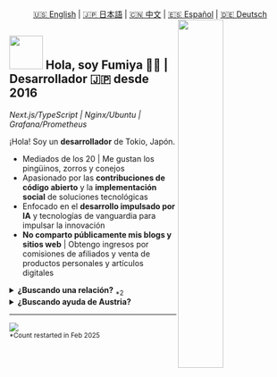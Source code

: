 <div align="center">
  <a href="README.md">🇺🇸 English</a> | 
  <a href="README.ja.md">🇯🇵 日本語</a> | 
  <a href="README.zh.md">🇨🇳 中文</a> | 
  <a href="README.es.md">🇪🇸 Español</a> | 
  <a href="README.de.md">🇩🇪 Deutsch</a>
</div>

<div>
  <img align="right" width="40%" src="https://yuis.xsrv.jp/images/ss/_58997ddc-4520-4a83-b01f-ac4f6d92be98-removebg-preview%20-%20Copy.png">
</div>

## <img src="https://yuis.xsrv.jp/images/ss/d1ccb027cb74358f8c5b5eff0d9c087d.gif" width="60"/> Hola, soy Fumiya 🐱‍💻 | **Desarrollador** 🇯🇵 desde 2016
*Next.js/TypeScript | Nginx/Ubuntu | Grafana/Prometheus* 
<br />

<p align="left">¡Hola! Soy un <strong>desarrollador</strong> de Tokio, Japón.</p>

- Mediados de los 20 | Me gustan los pingüinos, zorros y conejos  
- Apasionado por las **contribuciones de código abierto** y la **implementación social** de soluciones tecnológicas  
- Enfocado en el **desarrollo impulsado por IA** y tecnologías de vanguardia para impulsar la innovación  
- **No comparto públicamente mis blogs y sitios web** | Obtengo ingresos por comisiones de afiliados y venta de productos personales y artículos digitales  


<details>
<summary><strong>¿Buscando una relación?</strong> <sub>*2</sub></summary>

- Él/Él, No es una minoría | **Soltero a partir de febrero de 2025**  
- Buscando una <strong>pareja asiática<sub>*1</sub></strong>
- Alguien que **le guste/respete** nuestra cultura e idioma (como yo lo hago)  
- Preferiblemente en el campo del **marketing web o en línea**  

<sub>*1: Limitado a individuos de Indonesia, India, Japón, Malasia, Tailandia o Vietnam, ya que aprecio estos países y estoy abierto a aprender más sobre sus culturas y personas.</sub>  
<sub>*2: La disponibilidad puede variar con el tiempo; verifique la disponibilidad en consecuencia.</sub>
</details>  

<details>
<summary><strong>¿Buscando ayuda de Austria?</strong></summary>

- Actualmente explorando oportunidades para trasladarme a **Austria (Österreich)**
- Interesado en trabajo remoto o posiciones presenciales en el **campo tecnológico/desarrollo**
- Aprendiendo alemán para integrarme mejor en la cultura austriaca y el lugar de trabajo
- Abierto a colaborar con empresas austriacas o startups
- Fascinado por el ecosistema de innovación de Austria y la calidad de vida

</details>

---

<!--Profile Count Badge-->
<p align="left">
  <img src="https://komarev.com/ghpvc/?username=yuis-ice&label=Profile%20views&color=770677&style=for-the-badge&logo=star" style="padding-right:20px;" />
  <br />
  <sub>*Count restarted in Feb 2025</sub>
</p>